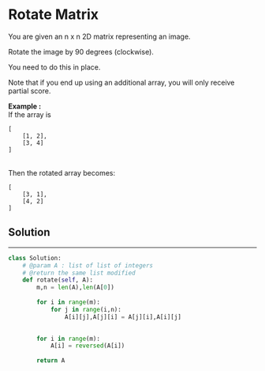 <h1>Rotate Matrix</h1>

<p>You are given an n x n 2D matrix representing an image.

Rotate the image by 90 degrees (clockwise).

You need to do this in place.

Note that if you end up using an additional array, you will only receive partial score.</p>

<p>
<b>Example :</b>
<br>
If the array is

    [
        [1, 2],
        [3, 4]
    ]
<br>
Then the rotated array becomes:

    [
        [3, 1],
        [4, 2]
    ]
</p>

<h2>Solution</h2>

***

```python
class Solution:
    # @param A : list of list of integers
    # @return the same list modified
    def rotate(self, A):
        m,n = len(A),len(A[0])
        
        for i in range(m):
            for j in range(i,n):
                A[i][j],A[j][i] = A[j][i],A[i][j]
                

        for i in range(m):
            A[i] = reversed(A[i])
            
        return A
```